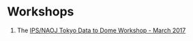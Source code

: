# Workshops

1.  The [IPS/NAOJ Tokyo Data to Dome Workshop - March 2017](https://github.com/IPSScienceVisualization/Workshops/tree/master/Tokyo2017)


